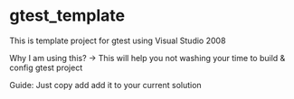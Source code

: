 # gtest_template

This is template project for gtest using Visual Studio 2008

Why I am using this? 
-> This will help you not washing your time to build & config gtest project

Guide: Just copy add add it to your current solution
